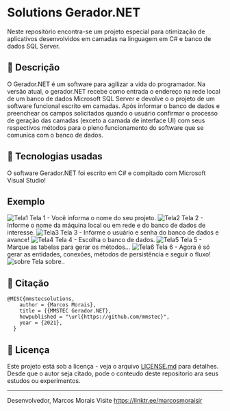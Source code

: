 # Solutions Gerador.NET
Neste repositório encontra-se um projeto especial para otimização de aplicativos desenvolvidos em camadas na linguagem em C# e banco de dados SQL Server.

## 🚀 Descrição
O Gerador.NET é um software para agilizar a vida do programador.
Na versão atual, o gerador.NET recebe como entrada o endereço na rede local de um banco de dados Microsoft SQL Server e devolve o o projeto de um software funcional escrito em camadas. Após informar o banco de dados e preenchear os campos solicitados quando o usuário confirmar o processo de geração das camadas (exceto a camada de interface UI) com seus respectivos métodos para o pleno funcionamento do software que se comunica com o banco de dados.

## 📄 Tecnologias usadas
O software Gerador.NET foi escrito em C# e compitado com Microsoft Visual Studio!

## Exemplo

<img src="https://user-images.githubusercontent.com/26969915/192784078-1d6b81f8-1929-45e8-9538-68c23f7ac3ac.png" alt="Tela1"/>
Tela 1 - Você informa o nome do seu projeto.

<img src="https://user-images.githubusercontent.com/26969915/192784080-eb703c27-aac7-43c9-b4a6-36d0b56ddad5.png" alt="Tela2"/>
Tela 2 - Informe o nome da máquina local ou em rede e do banco de dados de interesse. 

<img src="https://user-images.githubusercontent.com/26969915/192784082-0d01e710-d2b7-437b-8aea-a7e16e64354b.png" alt="Tela3"/>
Tela 3 - Informe o usuário e senha do banco de dados e avance!

<img src="https://user-images.githubusercontent.com/26969915/192784085-79f2b5d6-d79e-46d0-998e-94a6609ce123.png" alt="Tela4"/>
Tela 4 - Escolha o banco de dados.

<img src="https://user-images.githubusercontent.com/26969915/192784091-56786f27-58ae-431a-9922-7992fee23a16.png" alt="Tela5"/>
Tela 5 - Marque as tabelas para gerar os métodos…

<img src="https://user-images.githubusercontent.com/26969915/192784092-72bf2efd-b8ab-4d47-97e3-533046144ef9.png" alt="Tela6"/>
Tela 6 - Agora é só gerar as entidades, conexões, métodos de persistência e seguir o fluxo!

<img src="https://user-images.githubusercontent.com/26969915/192784070-c9c00384-e813-41c5-9839-d44c83668b4c.png" alt="sobre"/>
Tela sobre..

## 🚀 Citação
```
@MISC{mmstecsolutions,
    author = {Marcos Morais},
    title = {{MMSTEC Gerador.NET},
    howpublished = "\url{https://github.com/mmstec}",
    year = {2021},
  }
```
## 📄 Licença

Este projeto está sob a licença - veja o arquivo [LICENSE.md](https://github.com/mmstec/mmstec/blob/main/LICENSE) para detalhes. <br />
Desde que o autor seja citado, pode o conteudo deste repositorio ara seus estudos ou experimentos.
___
Desenvolvedor,
Marcos Morais
Visite https://linktr.ee/marcosmoraisjr

